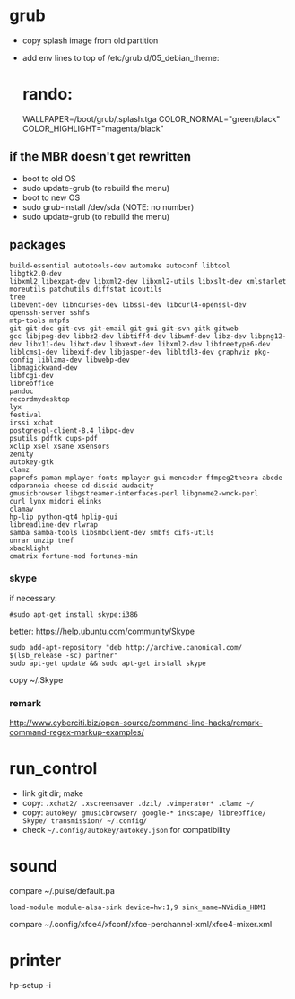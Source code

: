 # grub

* copy splash image from old partition
* add env lines to top of /etc/grub.d/05_debian_theme:

    # rando:
    WALLPAPER=/boot/grub/.splash.tga
    COLOR_NORMAL="green/black"
    COLOR_HIGHLIGHT="magenta/black"

## if the MBR doesn't get rewritten

* boot to old OS
* sudo update-grub (to rebuild the menu)
* boot to new OS
* sudo grub-install /dev/sda (NOTE: no number)
* sudo update-grub (to rebuild the menu)

## packages

    build-essential autotools-dev automake autoconf libtool
    libgtk2.0-dev
    libxml2 libexpat-dev libxml2-dev libxml2-utils libxslt-dev xmlstarlet
    moreutils patchutils diffstat icoutils
    tree
    libevent-dev libncurses-dev libssl-dev libcurl4-openssl-dev
    openssh-server sshfs
    mtp-tools mtpfs
    git git-doc git-cvs git-email git-gui git-svn gitk gitweb
    gcc libjpeg-dev libbz2-dev libtiff4-dev libwmf-dev libz-dev libpng12-dev libx11-dev libxt-dev libxext-dev libxml2-dev libfreetype6-dev liblcms1-dev libexif-dev libjasper-dev libltdl3-dev graphviz pkg-config liblzma-dev libwebp-dev
    libmagickwand-dev
    libfcgi-dev
    libreoffice
    pandoc
    recordmydesktop
    lyx
    festival
    irssi xchat
    postgresql-client-8.4 libpq-dev
    psutils pdftk cups-pdf
    xclip xsel xsane xsensors
    zenity
    autokey-gtk
    clamz
    paprefs paman mplayer-fonts mplayer-gui mencoder ffmpeg2theora abcde cdparanoia cheese cd-discid audacity
    gmusicbrowser libgstreamer-interfaces-perl libgnome2-wnck-perl
    curl lynx midori elinks
    clamav
    hp-lip python-qt4 hplip-gui
    libreadline-dev rlwrap
    samba samba-tools libsmbclient-dev smbfs cifs-utils
    unrar unzip tnef
    xbacklight
    cmatrix fortune-mod fortunes-min


### skype

if necessary:

    #sudo apt-get install skype:i386

better:
https://help.ubuntu.com/community/Skype

    sudo add-apt-repository "deb http://archive.canonical.com/ $(lsb_release -sc) partner"
    sudo apt-get update && sudo apt-get install skype

copy ~/.Skype

### remark

http://www.cyberciti.biz/open-source/command-line-hacks/remark-command-regex-markup-examples/

# run_control

* link git dir; make
* copy: `.xchat2/ .xscreensaver .dzil/ .vimperator* .clamz ~/`
* copy: `autokey/ gmusicbrowser/ google-* inkscape/ libreoffice/ Skype/ transmission/ ~/.config/`
* check `~/.config/autokey/autokey.json` for compatibility

# sound

compare ~/.pulse/default.pa

    load-module module-alsa-sink device=hw:1,9 sink_name=NVidia_HDMI

compare ~/.config/xfce4/xfconf/xfce-perchannel-xml/xfce4-mixer.xml

# printer

hp-setup -i
